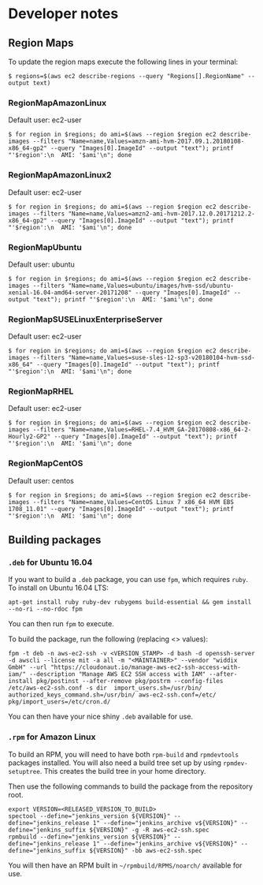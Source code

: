 # Developer notes

## Region Maps

To update the region maps execute the following lines in your terminal:

```
$ regions=$(aws ec2 describe-regions --query "Regions[].RegionName" --output text)
```

### RegionMapAmazonLinux

Default user: ec2-user

```
$ for region in $regions; do ami=$(aws --region $region ec2 describe-images --filters "Name=name,Values=amzn-ami-hvm-2017.09.1.20180108-x86_64-gp2" --query "Images[0].ImageId" --output "text"); printf "'$region':\n  AMI: '$ami'\n"; done
```

### RegionMapAmazonLinux2

Default user: ec2-user

```
$ for region in $regions; do ami=$(aws --region $region ec2 describe-images --filters "Name=name,Values=amzn2-ami-hvm-2017.12.0.20171212.2-x86_64-gp2" --query "Images[0].ImageId" --output "text"); printf "'$region':\n  AMI: '$ami'\n"; done
```

### RegionMapUbuntu

Default user: ubuntu

```
$ for region in $regions; do ami=$(aws --region $region ec2 describe-images --filters "Name=name,Values=ubuntu/images/hvm-ssd/ubuntu-xenial-16.04-amd64-server-20171208" --query "Images[0].ImageId" --output "text"); printf "'$region':\n  AMI: '$ami'\n"; done
```

### RegionMapSUSELinuxEnterpriseServer

Default user: ec2-user

```
$ for region in $regions; do ami=$(aws --region $region ec2 describe-images --filters "Name=name,Values=suse-sles-12-sp3-v20180104-hvm-ssd-x86_64" --query "Images[0].ImageId" --output "text"); printf "'$region':\n  AMI: '$ami'\n"; done
```

### RegionMapRHEL

Default user: ec2-user

```
$ for region in $regions; do ami=$(aws --region $region ec2 describe-images --filters "Name=name,Values=RHEL-7.4_HVM_GA-20170808-x86_64-2-Hourly2-GP2" --query "Images[0].ImageId" --output "text"); printf "'$region':\n  AMI: '$ami'\n"; done
```

### RegionMapCentOS

Default user: centos

```
$ for region in $regions; do ami=$(aws --region $region ec2 describe-images --filters "Name=name,Values=CentOS Linux 7 x86_64 HVM EBS 1708_11.01" --query "Images[0].ImageId" --output "text"); printf "'$region':\n  AMI: '$ami'\n"; done
```

## Building packages

### `.deb` for Ubuntu 16.04

If you want to build a `.deb` package, you can use `fpm`, which requires `ruby`.
To install on Ubuntu 16.04 LTS:
```
apt-get install ruby ruby-dev rubygems build-essential && gem install --no-ri --no-rdoc fpm
```
You can then run `fpm` to execute.

To build the package, run the following (replacing <> values):
```
fpm -t deb -n aws-ec2-ssh -v <VERSION_STAMP> -d bash -d openssh-server -d awscli --license mit -a all -m "<MAINTAINER>" --vendor "widdix GmbH" --url "https://cloudonaut.io/manage-aws-ec2-ssh-access-with-iam/" --description "Manage AWS EC2 SSH access with IAM" --after-install pkg/postinst --after-remove pkg/postrm --config-files /etc/aws-ec2-ssh.conf -s dir  import_users.sh=/usr/bin/ authorized_keys_command.sh=/usr/bin/ aws-ec2-ssh.conf=/etc/ pkg/import_users=/etc/cron.d/
```
You can then have your nice shiny `.deb` available for use.

### `.rpm` for Amazon Linux

To build an RPM, you will need to have both `rpm-build` and `rpmdevtools` packages installed. You will also need a build tree set up by using `rpmdev-setuptree`. This creates the build tree in your home directory.

Then use the following commands to build the package from the repository root.

```
export VERSION=<RELEASED_VERSION_TO_BUILD>
spectool --define="jenkins_version ${VERSION}" --define="jenkins_release 1" --define="jenkins_archive v${VERSION}" --define="jenkins_suffix ${VERSION}" -g -R aws-ec2-ssh.spec
rpmbuild --define="jenkins_version ${VERSION}" --define="jenkins_release 1" --define="jenkins_archive v${VERSION}" --define="jenkins_suffix ${VERSION}" -bb aws-ec2-ssh.spec
```

You will then have an RPM built in `~/rpmbuild/RPMS/noarch/` available for use.
